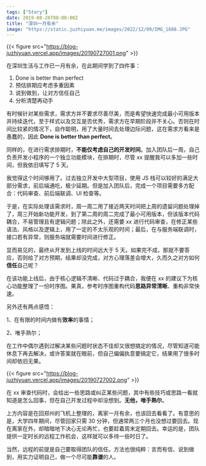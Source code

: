 ```yaml
---
tags: ["Story"]
date: 2019-08-26T08:00:00Z
title: "深圳一月有余"
image: "https://static.juzhiyuan.me/images/2022/12/09/IMG_1688.JPG"
---
```


{{< figure src="https://blog-juzhiyuan.vercel.app/images/20190727001.png" >}}

在深圳生活与工作已一月有余，在此期间学到了四件事：

1. Done is better than perfect
2. 预估排期应考虑多重因素
3. 说到做到，让对方信任自己
4. 分析清楚再动手

有时候针对某些需求，需求方并不要求尽善尽美，而是希望快速完成最小可用版本并持续迭代，至于样式以及交互是否优秀，需求方在早期阶段并不关心。否则在时间比较紧的情况下，自作聪明，用了大量时间去处理边际问题，这在需求方看来是愚蠢的，因此 **Done is better than perfect**。

同样的，在进行需求排期时，**不能仅考虑自己的开发时间**。加入团队后一周，自己负责开发小程序的一个独立功能模块，在排期时，尽管 xx 提醒我可以多加一些时间，但我依旧填写了 5 天。

我觉得这个时间够用了。过去独立开发中大型项目，使用 JS 栈可以较好的满足大部分需求，前后端通吃，极少延期。但是加入团队后，完成一个项目需要多方配合：代码审查、前后端联调、UI 检查等。

于是，在实际处理该需求时，周一周二用了接近两天时间把上周的遗留问题处理掉了，周三开始新功能开发，到了第二周的周二完成了最小可用版本，但该版本代码耦合，不易管理且有逻辑问题；除此之外，还需要 xx 进行代码审查，在修正某些语法、风格以及逻辑上，用了一定的不太乐观的时间；最后，在与服务端联调时，接口若有异常，则服务端就需要时间进行修正。

显而易见的，最终从开发到上线的时间远大于 5 天。如果完不成，那就不要答应，否则给了对方预期，结果却没完成，对方心理落差会增大，久而久之对方如何**信任**自己呢？

在该功能上线后，由于核心逻辑不清晰、代码过于耦合，我便在 xx 的建议下为核心功能整理了一份时序图。果真，参考时序图重构代码**思路异常清晰**、重构非常快速。

另外还有两点感悟：

1、在有限的时间内做有**效率**的事情；

2、唯手熟尔；

在工作中偶尔遇到过解决某些问题时状态不佳却又很想搞定的情况，尽管知道可能休息下再去解决，或许答案就在眼前，但自己偏偏执意要搞定它，结果用了很多时间却依旧无果。

{{< figure src="https://blog-juzhiyuan.vercel.app/images/20190727002.png" >}}

在 xx 审查代码时，会给出一些思路或纠正某些问题，其中有些技巧或思路一看就知道是怎么回事，但在自己开发过程中却没想到。**无他，唯手熟尔**。

上方内容是在回郑州的飞机上整理的，离家一月有余，也该回去看看了。有意思的是，大学四年期间，尽管回家只需 30 分钟，但通常两三个月也没想过要回去。现在离家在外，却暗暗地下决心无论再忙，也要趁着周末定期回去。幸运的是，团队提供一定时长的远程工作机会，这样就可以多待一些时日了。

当然，远程的前提是自己要取得团队的信任。方法也很纯粹：言而有信、说到做到，用实力证明自己，做一个尽可能**靠谱**的人。
